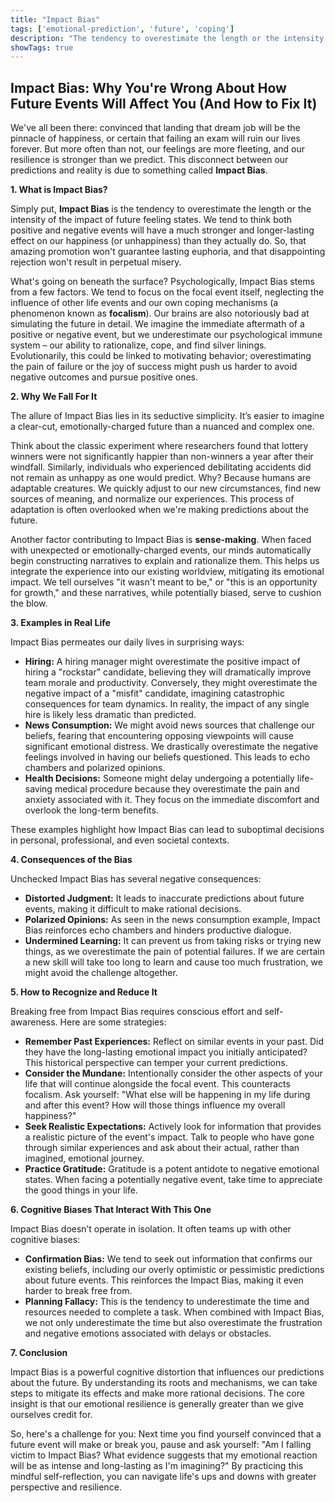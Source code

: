 ```yaml
---
title: "Impact Bias"
tags: ['emotional-prediction', 'future', 'coping']
description: "The tendency to overestimate the length or the intensity of the impact of future feeling states."
showTags: true
---
```


## Impact Bias: Why You're Wrong About How Future Events Will Affect You (And How to Fix It)

We've all been there: convinced that landing that dream job will be the pinnacle of happiness, or certain that failing an exam will ruin our lives forever. But more often than not, our feelings are more fleeting, and our resilience is stronger than we predict. This disconnect between our predictions and reality is due to something called **Impact Bias**.

**1. What is Impact Bias?**

Simply put, **Impact Bias** is the tendency to overestimate the length or the intensity of the impact of future feeling states. We tend to think both positive and negative events will have a much stronger and longer-lasting effect on our happiness (or unhappiness) than they actually do. So, that amazing promotion won't guarantee lasting euphoria, and that disappointing rejection won't result in perpetual misery.

What's going on beneath the surface? Psychologically, Impact Bias stems from a few factors. We tend to focus on the focal event itself, neglecting the influence of other life events and our own coping mechanisms (a phenomenon known as **focalism**). Our brains are also notoriously bad at simulating the future in detail. We imagine the immediate aftermath of a positive or negative event, but we underestimate our psychological immune system – our ability to rationalize, cope, and find silver linings. Evolutionarily, this could be linked to motivating behavior; overestimating the pain of failure or the joy of success might push us harder to avoid negative outcomes and pursue positive ones.

**2. Why We Fall For It**

The allure of Impact Bias lies in its seductive simplicity. It’s easier to imagine a clear-cut, emotionally-charged future than a nuanced and complex one.

Think about the classic experiment where researchers found that lottery winners were not significantly happier than non-winners a year after their windfall. Similarly, individuals who experienced debilitating accidents did not remain as unhappy as one would predict. Why? Because humans are adaptable creatures. We quickly adjust to our new circumstances, find new sources of meaning, and normalize our experiences. This process of adaptation is often overlooked when we're making predictions about the future.

Another factor contributing to Impact Bias is **sense-making**. When faced with unexpected or emotionally-charged events, our minds automatically begin constructing narratives to explain and rationalize them. This helps us integrate the experience into our existing worldview, mitigating its emotional impact. We tell ourselves "it wasn't meant to be," or "this is an opportunity for growth," and these narratives, while potentially biased, serve to cushion the blow.

**3. Examples in Real Life**

Impact Bias permeates our daily lives in surprising ways:

*   **Hiring:** A hiring manager might overestimate the positive impact of hiring a "rockstar" candidate, believing they will dramatically improve team morale and productivity. Conversely, they might overestimate the negative impact of a "misfit" candidate, imagining catastrophic consequences for team dynamics. In reality, the impact of any single hire is likely less dramatic than predicted.
*   **News Consumption:** We might avoid news sources that challenge our beliefs, fearing that encountering opposing viewpoints will cause significant emotional distress. We drastically overestimate the negative feelings involved in having our beliefs questioned. This leads to echo chambers and polarized opinions.
*   **Health Decisions:** Someone might delay undergoing a potentially life-saving medical procedure because they overestimate the pain and anxiety associated with it. They focus on the immediate discomfort and overlook the long-term benefits.

These examples highlight how Impact Bias can lead to suboptimal decisions in personal, professional, and even societal contexts.

**4. Consequences of the Bias**

Unchecked Impact Bias has several negative consequences:

*   **Distorted Judgment:** It leads to inaccurate predictions about future events, making it difficult to make rational decisions.
*   **Polarized Opinions:** As seen in the news consumption example, Impact Bias reinforces echo chambers and hinders productive dialogue.
*   **Undermined Learning:** It can prevent us from taking risks or trying new things, as we overestimate the pain of potential failures. If we are certain a new skill will take too long to learn and cause too much frustration, we might avoid the challenge altogether.

**5. How to Recognize and Reduce It**

Breaking free from Impact Bias requires conscious effort and self-awareness. Here are some strategies:

*   **Remember Past Experiences:** Reflect on similar events in your past. Did they have the long-lasting emotional impact you initially anticipated? This historical perspective can temper your current predictions.
*   **Consider the Mundane:** Intentionally consider the other aspects of your life that will continue alongside the focal event. This counteracts focalism. Ask yourself: "What else will be happening in my life during and after this event? How will those things influence my overall happiness?"
*   **Seek Realistic Expectations:** Actively look for information that provides a realistic picture of the event's impact. Talk to people who have gone through similar experiences and ask about their actual, rather than imagined, emotional journey.
*   **Practice Gratitude:** Gratitude is a potent antidote to negative emotional states. When facing a potentially negative event, take time to appreciate the good things in your life.

**6. Cognitive Biases That Interact With This One**

Impact Bias doesn’t operate in isolation. It often teams up with other cognitive biases:

*   **Confirmation Bias:** We tend to seek out information that confirms our existing beliefs, including our overly optimistic or pessimistic predictions about future events. This reinforces the Impact Bias, making it even harder to break free from.
*   **Planning Fallacy:** This is the tendency to underestimate the time and resources needed to complete a task. When combined with Impact Bias, we not only underestimate the time but also overestimate the frustration and negative emotions associated with delays or obstacles.

**7. Conclusion**

Impact Bias is a powerful cognitive distortion that influences our predictions about the future. By understanding its roots and mechanisms, we can take steps to mitigate its effects and make more rational decisions. The core insight is that our emotional resilience is generally greater than we give ourselves credit for.

So, here's a challenge for you: Next time you find yourself convinced that a future event will make or break you, pause and ask yourself: "Am I falling victim to Impact Bias? What evidence suggests that my emotional reaction will be as intense and long-lasting as I'm imagining?" By practicing this mindful self-reflection, you can navigate life's ups and downs with greater perspective and resilience.

